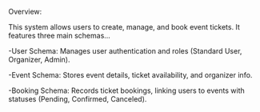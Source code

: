 Overview:

This system allows users to create, manage, and book event tickets. It features three main schemas...

-User Schema: Manages user authentication and roles (Standard User, Organizer, Admin).

-Event Schema: Stores event details, ticket availability, and organizer info.

-Booking Schema: Records ticket bookings, linking users to events with statuses (Pending, Confirmed, Canceled).